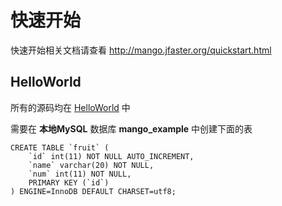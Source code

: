 快速开始
========

快速开始相关文档请查看 http://mango.jfaster.org/quickstart.html

HelloWorld
----------

所有的源码均在 [HelloWorld](https://github.com/jfaster/mango-example/blob/master/src/main/java/org/jfaster/mango/example/quickstart/HelloWorld.java) 中

需要在 **本地MySQL** 数据库 **mango_example** 中创建下面的表

```
CREATE TABLE `fruit` (
    `id` int(11) NOT NULL AUTO_INCREMENT,
    `name` varchar(20) NOT NULL,
    `num` int(11) NOT NULL,
    PRIMARY KEY (`id`)
) ENGINE=InnoDB DEFAULT CHARSET=utf8;
```
